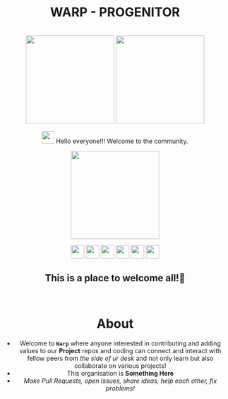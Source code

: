 <div align="center">
<h1>WARP - PROGENITOR</h1>
<br>

<div align="center">
 <img src="https://media1.tenor.com/m/5BYK-WS0__gAAAAd/cool-fun.gif" width="200">
 <img src="https://media1.tenor.com/m/3Qb1nM5v680AAAAd/cat-cats.gif" width="200">
</div>

<p align="center">
 <img src="https://media.giphy.com/media/hvRJCLFzcasrR4ia7z/giphy.gif" width="28"> Hello everyone!!! Welcome to the community.
</p>

<div align="center">
 <img src="https://content.codecademy.com/courses/learn-cpp/community-challenge/highfive.gif" width="200">
</div>

<p align="center">
 <a href="#" style="text-decoration:none">
    <img height="30" src="https://img.shields.io/badge/gmail-c14438?&style=for-the-badge&logo=gmail&logoColor=white">
 </a>
 <a href="#" style="text-decoration:none">
    <img height="30" src="https://img.shields.io/badge/discord-darkblue.svg?&style=for-the-badge&logo=discord&logoColor=white" />
 </a>
 <a href="#" style="text-decoration:none">
    <img height="30" src="https://img.shields.io/badge/linkedin-blue.svg?&style=for-the-badge&logo=linkedin&logoColor=white" />
 </a>
 <a href="https://github.com/WARPProgenitor" style="text-decoration:none">
    <img height="30" src="https://img.shields.io/badge/Github-grey.svg?&style=for-the-badge&logo=Github&logoColor=white" />
 </a>
 <a href="#" style="text-decoration:none">
    <img height="30" src="https://img.shields.io/badge/twitter-blue.svg?&style=for-the-badge&logo=Twitter&logoColor=white" />
 </a>
 <a href="#" style="text-decoration:none">
    <img height="30" src="https://img.shields.io/badge/YouTube-%23E20036.svg?&style=for-the-badge&logo=YouTube&logoColor=white">
 </a>
</p>

<h2 align="center">This is a place to welcome all!🥳</h2>

<br />

# About 

+ Welcome to **`Warp`** where anyone interested in contributing and adding values to our **Project** repos and coding can connect and interact with fellow peers from *the side of ur desk* and not only learn but also collaborate on various projects!
+ This organisation is **Something Here**
+ *Make Pull Requests, open Issues, share ideas, help each other, fix problems!*
